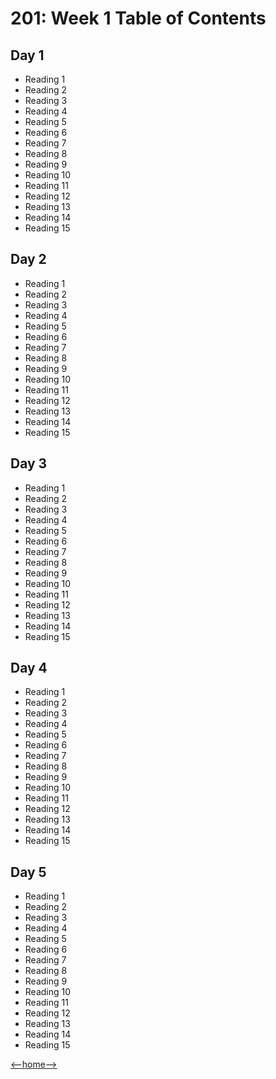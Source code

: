 # 201: Week 1 Table of Contents

## Day 1
+ Reading 1
+ Reading 2
+ Reading 3
+ Reading 4
+ Reading 5
+ Reading 6
+ Reading 7
+ Reading 8
+ Reading 9
+ Reading 10
+ Reading 11
+ Reading 12
+ Reading 13
+ Reading 14
+ Reading 15

## Day 2

+ Reading 1
+ Reading 2
+ Reading 3
+ Reading 4
+ Reading 5
+ Reading 6
+ Reading 7
+ Reading 8
+ Reading 9
+ Reading 10
+ Reading 11
+ Reading 12
+ Reading 13
+ Reading 14
+ Reading 15

## Day 3

+ Reading 1
+ Reading 2
+ Reading 3
+ Reading 4
+ Reading 5
+ Reading 6
+ Reading 7
+ Reading 8
+ Reading 9
+ Reading 10
+ Reading 11
+ Reading 12
+ Reading 13
+ Reading 14
+ Reading 15

## Day 4
        
+ Reading 1
+ Reading 2
+ Reading 3
+ Reading 4
+ Reading 5
+ Reading 6
+ Reading 7
+ Reading 8
+ Reading 9
+ Reading 10
+ Reading 11
+ Reading 12
+ Reading 13
+ Reading 14
+ Reading 15

## Day 5
        
+ Reading 1
+ Reading 2
+ Reading 3
+ Reading 4
+ Reading 5
+ Reading 6
+ Reading 7
+ Reading 8
+ Reading 9
+ Reading 10
+ Reading 11
+ Reading 12
+ Reading 13
+ Reading 14
+ Reading 15

[<--home-->](/README.md)